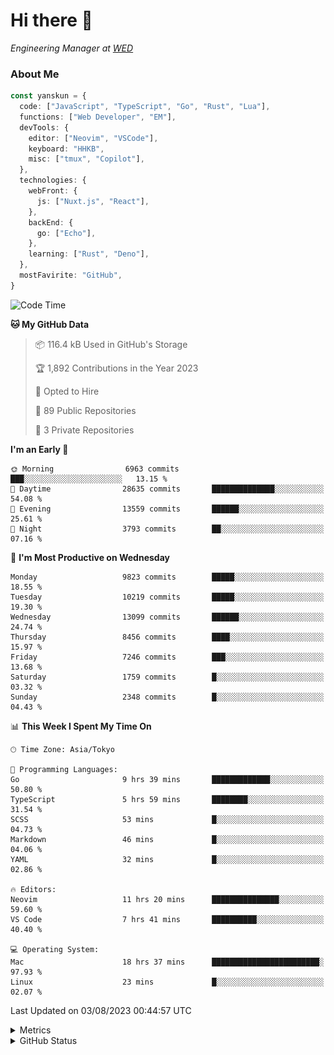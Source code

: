 # Hi there&nbsp;:wave:

<!-- ![Alt text](https://spotify-recently-played-readme.vercel.app/api?user=31kynbuubkiu3r4qh4hjuaglhfay) -->

_Engineering Manager at [WED](https://github.com/wedinc)_

### About Me

```ts
const yanskun = {
  code: ["JavaScript", "TypeScript", "Go", "Rust", "Lua"],
  functions: ["Web Developer", "EM"],
  devTools: {
    editor: ["Neovim", "VSCode"],
    keyboard: "HHKB",
    misc: ["tmux", "Copilot"],
  },
  technologies: {
    webFront: {
      js: ["Nuxt.js", "React"],
    },
    backEnd: {
      go: ["Echo"],
    },
    learning: ["Rust", "Deno"],
  },
  mostFavirite: "GitHub",
}
```

<!--START_SECTION:waka-->
![Code Time](http://img.shields.io/badge/Code%20Time-410%20hrs%2010%20mins-blue)

**🐱 My GitHub Data** 

> 📦 116.4 kB Used in GitHub's Storage 
 > 
> 🏆 1,892 Contributions in the Year 2023
 > 
> 💼 Opted to Hire
 > 
> 📜 89 Public Repositories 
 > 
> 🔑 3 Private Repositories 
 > 
**I'm an Early 🐤** 

```text
🌞 Morning                6963 commits        ███░░░░░░░░░░░░░░░░░░░░░░   13.15 % 
🌆 Daytime                28635 commits       ██████████████░░░░░░░░░░░   54.08 % 
🌃 Evening                13559 commits       ██████░░░░░░░░░░░░░░░░░░░   25.61 % 
🌙 Night                  3793 commits        ██░░░░░░░░░░░░░░░░░░░░░░░   07.16 % 
```
📅 **I'm Most Productive on Wednesday** 

```text
Monday                   9823 commits        █████░░░░░░░░░░░░░░░░░░░░   18.55 % 
Tuesday                  10219 commits       █████░░░░░░░░░░░░░░░░░░░░   19.30 % 
Wednesday                13099 commits       ██████░░░░░░░░░░░░░░░░░░░   24.74 % 
Thursday                 8456 commits        ████░░░░░░░░░░░░░░░░░░░░░   15.97 % 
Friday                   7246 commits        ███░░░░░░░░░░░░░░░░░░░░░░   13.68 % 
Saturday                 1759 commits        █░░░░░░░░░░░░░░░░░░░░░░░░   03.32 % 
Sunday                   2348 commits        █░░░░░░░░░░░░░░░░░░░░░░░░   04.43 % 
```


📊 **This Week I Spent My Time On** 

```text
🕑︎ Time Zone: Asia/Tokyo

💬 Programming Languages: 
Go                       9 hrs 39 mins       █████████████░░░░░░░░░░░░   50.80 % 
TypeScript               5 hrs 59 mins       ████████░░░░░░░░░░░░░░░░░   31.54 % 
SCSS                     53 mins             █░░░░░░░░░░░░░░░░░░░░░░░░   04.73 % 
Markdown                 46 mins             █░░░░░░░░░░░░░░░░░░░░░░░░   04.06 % 
YAML                     32 mins             █░░░░░░░░░░░░░░░░░░░░░░░░   02.86 % 

🔥 Editors: 
Neovim                   11 hrs 20 mins      ███████████████░░░░░░░░░░   59.60 % 
VS Code                  7 hrs 41 mins       ██████████░░░░░░░░░░░░░░░   40.40 % 

💻 Operating System: 
Mac                      18 hrs 37 mins      ████████████████████████░   97.93 % 
Linux                    23 mins             █░░░░░░░░░░░░░░░░░░░░░░░░   02.07 % 
```


 Last Updated on 03/08/2023 00:44:57 UTC
<!--END_SECTION:waka-->

<details>
  <summary>Metrics</summary>
  <img src="https://github.com/yanskun/yanskun/blob/main/github-metrics.svg" alt="Metrics">
</details>

<details>
  <summary>GitHub Status</summary>
  <picture>
    <source media="(prefers-color-scheme: dark)" srcset="https://raw.githubusercontent.com/yanskun/yanskun/master/profile-summary-card-output/nord_dark/0-profile-details.svg">
   <img src="https://raw.githubusercontent.com/yanskun/yanskun/master/profile-summary-card-output/default/0-profile-details.svg">
  </picture>
  <br>
  <picture>
    <source media="(prefers-color-scheme: dark)" srcset="https://raw.githubusercontent.com/yanskun/yanskun/master/profile-summary-card-output/nord_dark/1-repos-per-language.svg">
   <img src="https://raw.githubusercontent.com/yanskun/yanskun/master/profile-summary-card-output/default/1-repos-per-language.svg">
  </picture>
  <picture>
    <source media="(prefers-color-scheme: dark)" srcset="https://raw.githubusercontent.com/yanskun/yanskun/master/profile-summary-card-output/nord_dark/2-most-commit-language.svg">
   <img src="https://raw.githubusercontent.com/yanskun/yanskun/master/profile-summary-card-output/default/2-most-commit-language.svg">
  </picture>
  <br>
  <picture>
    <source media="(prefers-color-scheme: dark)" srcset="https://raw.githubusercontent.com/yanskun/yanskun/master/profile-summary-card-output/nord_dark/3-stats.svg">
   <img src="https://raw.githubusercontent.com/yanskun/yanskun/master/profile-summary-card-output/default/3-stats.svg">
  </picture>
  <picture>
    <source media="(prefers-color-scheme: dark)" srcset="https://raw.githubusercontent.com/yanskun/yanskun/master/profile-summary-card-output/nord_dark/4-productive-time.svg">
   <img src="https://raw.githubusercontent.com/yanskun/yanskun/master/profile-summary-card-output/default/4-productive-time.svg">
  </picture>
</details>
